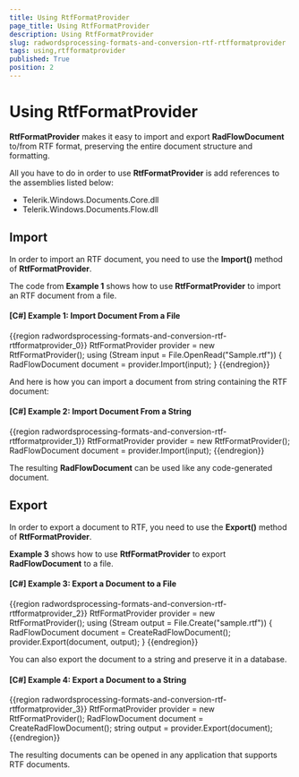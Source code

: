 ```yaml
---
title: Using RtfFormatProvider
page_title: Using RtfFormatProvider
description: Using RtfFormatProvider
slug: radwordsprocessing-formats-and-conversion-rtf-rtfformatprovider
tags: using,rtfformatprovider
published: True
position: 2
---
```


# Using RtfFormatProvider



__RtfFormatProvider__ makes it easy to import and export __RadFlowDocument__ to/from RTF format, preserving the entire document structure and formatting.
      

All you have to do in order to use __RtfFormatProvider__ is add references to the assemblies listed below:
      

* Telerik.Windows.Documents.Core.dll
* Telerik.Windows.Documents.Flow.dll
          

## Import

In order to import an RTF document, you need to use the __Import()__ method of __RtfFormatProvider__.
        

The code from __Example 1__ shows how to use __RtfFormatProvider__ to import an RTF document from a file.
        

#### __[C#] Example 1: Import Document From a File__

{{region radwordsprocessing-formats-and-conversion-rtf-rtfformatprovider_0}}
    RtfFormatProvider provider = new RtfFormatProvider();
    using (Stream input = File.OpenRead("Sample.rtf"))
    {
        RadFlowDocument document = provider.Import(input);
    }
{{endregion}}



And here is how you can import a document from string containing the RTF document:
        

#### __[C#] Example 2: Import Document From a String__

{{region radwordsprocessing-formats-and-conversion-rtf-rtfformatprovider_1}}
    RtfFormatProvider provider = new RtfFormatProvider();
    RadFlowDocument document = provider.Import(input);
{{endregion}}



The resulting __RadFlowDocument__ can be used like any code-generated document.
        

## Export

In order to export a document to RTF, you need to use the __Export()__ method of __RtfFormatProvider__.
        

__Example 3__ shows how to use __RtfFormatProvider__ to export __RadFlowDocument__ to a file.
        

#### __[C#] Example 3: Export a Document to a File__

{{region radwordsprocessing-formats-and-conversion-rtf-rtfformatprovider_2}}
    RtfFormatProvider provider = new RtfFormatProvider();
    using (Stream output = File.Create("sample.rtf"))
    {
        RadFlowDocument document = CreateRadFlowDocument();
        provider.Export(document, output);
    }
{{endregion}}



You can also export the document to a string and preserve it in a database.
        

#### __[C#] Example 4: Export a Document to a String__

{{region radwordsprocessing-formats-and-conversion-rtf-rtfformatprovider_3}}
    RtfFormatProvider provider = new RtfFormatProvider();
    RadFlowDocument document = CreateRadFlowDocument();
    string output = provider.Export(document);
{{endregion}}



The resulting documents can be opened in any application that supports RTF documents.
        
